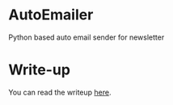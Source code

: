 # AutoEmailer
Python based auto email sender for newsletter

# Write-up
You can read the writeup [here](https://ashwinvaidya.com/blog/AutoEmailer).
